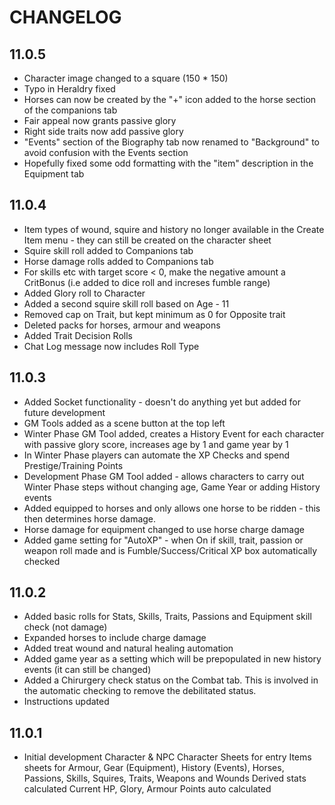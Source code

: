 # CHANGELOG

## 11.0.5
- Character image changed to a square (150 * 150)
- Typo in Heraldry fixed
- Horses can now be created by the "+" icon added to the horse section of the companions tab
- Fair appeal now grants passive glory
- Right side traits now add passive glory
- "Events" section of the Biography tab now renamed to "Background" to avoid confusion with the Events section
- Hopefully fixed some odd formatting with the "item" description in the Equipment tab

## 11.0.4
- Item types of wound, squire and history no longer available in the Create Item menu - they can still be created on the character sheet
- Squire skill roll added to Companions tab
- Horse damage rolls added to Companions tab
- For skills etc with target score < 0, make the negative amount a CritBonus (i.e added to dice roll and increses fumble range)
- Added Glory roll to Character
- Added a second squire skill roll based on Age - 11
- Removed cap on Trait, but kept minimum as 0 for Opposite trait
- Deleted packs for horses, armour and weapons
- Added Trait Decision Rolls
- Chat Log message now includes Roll Type

## 11.0.3
- Added Socket functionality - doesn't do anything yet but added for future development
- GM Tools added as a scene button at the top left
- Winter Phase GM Tool added, creates a History Event for each character with passive glory score, increases age by 1 and game year by 1
- In Winter Phase players can automate the XP Checks and spend Prestige/Training Points
- Development Phase GM Tool added - allows characters to carry out Winter Phase steps without changing age, Game Year or adding History events
- Added equipped to horses and only allows one horse to be ridden - this then determines horse damage.
- Horse damage for equipment changed to use horse charge damage
- Added game setting for "AutoXP" - when On if skill, trait, passion or weapon roll made and is Fumble/Success/Critical XP box automatically checked


## 11.0.2
- Added basic rolls for Stats, Skills, Traits, Passions and Equipment skill check (not damage)
- Expanded horses to include charge damage
- Added treat wound and natural healing automation
- Added game year as a setting which will be prepopulated in new history events (it can still be changed)
- Added a Chirurgery check status on the Combat tab.  This is involved in the automatic checking to remove the debilitated status.
- Instructions updated

## 11.0.1

- Initial development
  Character & NPC Character Sheets for entry
  Items sheets for Armour, Gear (Equipment), History (Events), Horses, Passions, Skills, Squires, Traits, Weapons and Wounds
  Derived stats calculated
  Current HP, Glory, Armour Points auto calculated
  